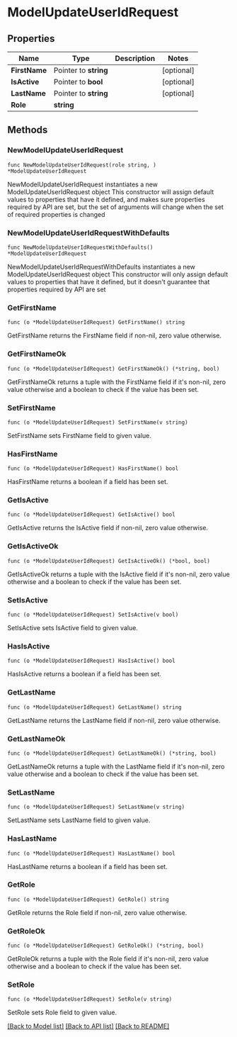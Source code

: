 # ModelUpdateUserIdRequest

## Properties

Name | Type | Description | Notes
------------ | ------------- | ------------- | -------------
**FirstName** | Pointer to **string** |  | [optional] 
**IsActive** | Pointer to **bool** |  | [optional] 
**LastName** | Pointer to **string** |  | [optional] 
**Role** | **string** |  | 

## Methods

### NewModelUpdateUserIdRequest

`func NewModelUpdateUserIdRequest(role string, ) *ModelUpdateUserIdRequest`

NewModelUpdateUserIdRequest instantiates a new ModelUpdateUserIdRequest object
This constructor will assign default values to properties that have it defined,
and makes sure properties required by API are set, but the set of arguments
will change when the set of required properties is changed

### NewModelUpdateUserIdRequestWithDefaults

`func NewModelUpdateUserIdRequestWithDefaults() *ModelUpdateUserIdRequest`

NewModelUpdateUserIdRequestWithDefaults instantiates a new ModelUpdateUserIdRequest object
This constructor will only assign default values to properties that have it defined,
but it doesn't guarantee that properties required by API are set

### GetFirstName

`func (o *ModelUpdateUserIdRequest) GetFirstName() string`

GetFirstName returns the FirstName field if non-nil, zero value otherwise.

### GetFirstNameOk

`func (o *ModelUpdateUserIdRequest) GetFirstNameOk() (*string, bool)`

GetFirstNameOk returns a tuple with the FirstName field if it's non-nil, zero value otherwise
and a boolean to check if the value has been set.

### SetFirstName

`func (o *ModelUpdateUserIdRequest) SetFirstName(v string)`

SetFirstName sets FirstName field to given value.

### HasFirstName

`func (o *ModelUpdateUserIdRequest) HasFirstName() bool`

HasFirstName returns a boolean if a field has been set.

### GetIsActive

`func (o *ModelUpdateUserIdRequest) GetIsActive() bool`

GetIsActive returns the IsActive field if non-nil, zero value otherwise.

### GetIsActiveOk

`func (o *ModelUpdateUserIdRequest) GetIsActiveOk() (*bool, bool)`

GetIsActiveOk returns a tuple with the IsActive field if it's non-nil, zero value otherwise
and a boolean to check if the value has been set.

### SetIsActive

`func (o *ModelUpdateUserIdRequest) SetIsActive(v bool)`

SetIsActive sets IsActive field to given value.

### HasIsActive

`func (o *ModelUpdateUserIdRequest) HasIsActive() bool`

HasIsActive returns a boolean if a field has been set.

### GetLastName

`func (o *ModelUpdateUserIdRequest) GetLastName() string`

GetLastName returns the LastName field if non-nil, zero value otherwise.

### GetLastNameOk

`func (o *ModelUpdateUserIdRequest) GetLastNameOk() (*string, bool)`

GetLastNameOk returns a tuple with the LastName field if it's non-nil, zero value otherwise
and a boolean to check if the value has been set.

### SetLastName

`func (o *ModelUpdateUserIdRequest) SetLastName(v string)`

SetLastName sets LastName field to given value.

### HasLastName

`func (o *ModelUpdateUserIdRequest) HasLastName() bool`

HasLastName returns a boolean if a field has been set.

### GetRole

`func (o *ModelUpdateUserIdRequest) GetRole() string`

GetRole returns the Role field if non-nil, zero value otherwise.

### GetRoleOk

`func (o *ModelUpdateUserIdRequest) GetRoleOk() (*string, bool)`

GetRoleOk returns a tuple with the Role field if it's non-nil, zero value otherwise
and a boolean to check if the value has been set.

### SetRole

`func (o *ModelUpdateUserIdRequest) SetRole(v string)`

SetRole sets Role field to given value.



[[Back to Model list]](../README.md#documentation-for-models) [[Back to API list]](../README.md#documentation-for-api-endpoints) [[Back to README]](../README.md)



